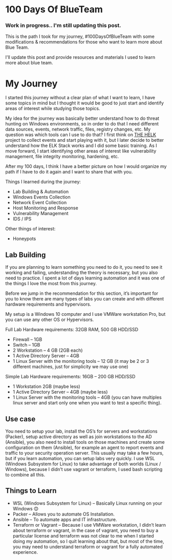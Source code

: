 # 100 Days Of BlueTeam

### Work in progress.. I'm still updating this post. 

This is the path I took for my journey, #100DaysOfBlueTeam with some modifications &amp; recommendations for those who want to learn more about Blue Team. 

I'll update this post and provide resources and materials I used to learn more about blue team.

# My Journey
I started this journey without a clear plan of what I want to learn, I have some topics in mind but I thought it would be good to just start and identify areas of interest while studying those topics.

My idea for the journey was basically better understand how to do threat hunting on Windows environments, so in order to do that I need different data sources, events, network traffic, files, registry changes, etc. My question was which tools can I use to do that? I first think on [THE HELK](https://github.com/Cyb3rWard0g/HELK) project to collect events and start playing with it, but I later decide to better understand how the ELK Stack works and I did some basic training. As I move forward, I start identifying other areas of interest like vulnerability management, file integrity monitoring, hardening, etc. 

After my 100 days, I think I have a better picture on how I would organize my path if I have to do it again and I want to share that with you. 

Things I learned during the journey:
-	Lab Building & Automation 
-	Windows Events Collection 
-	Network Event Collection 
-	Host Monitoring and Response
-	Vulnerability Management 
-	IDS / IPS

Other things of interest: 
-	Honeypots 

## Lab Building 
If you are planning to learn something you need to do it, you need to see it working and failing, understanding the theory is necessary, but you also need to practice. I spent a lot of days learning automation and it was one of the things I love the most from this journey. 

Before we jump in the recommendation for this section, it’s important for you to know there are many types of labs you can create and with different hardware requirements and hypervisors. 

My setup is a Windows 10 computer and I use VMWare workstation Pro, but you can use any other OS or Hypervisors.

Full Lab Hardware requirements: 32GB RAM, 500 GB HDD/SSD
-	Firewall – 1GB
-	Switch – 1GB
-	2 Workstation – 4 GB (2GB each) 
-	1 Active Directory Server – 4GB
-	1 Linux Server with the monitoring tools – 12 GB (it may be 2 or 3 different machines, just for simplicity we may use one)  

Simple Lab Hardware requirements: 16GB – 200 GB HDD/SSD
-	1 Workstation 2GB (maybe less)
-	1 Active Directory Server – 4GB (maybe less)
-	1 Linux Server with the monitoring tools – 4GB (you can have multiples linux server and start only one when you want to test a specific thing). 

## Use case
You need to setup your lab, install the OS’s for servers and workstations (Packer), setup active directory as well as join workstations to the AD (Ansible), you also need to install tools on those machines and create some configuration on them (Ansible), for example an agent to report events and traffic to your security operation server. This usually may take a few hours, but if you learn automation, you can setup labs very quickly.
I use WSL (Windows Subsystem for Linux) to take advantage of both worlds (Linux / Windows), because I didn’t use vagrant or terraform, I used bash scripting to combine all this.  
## Things to Learn
- WSL (Windows Subsystem for Linux) – Basically Linux running on your Windows 😊  
- Packer – Allows you to automate OS Installation. 
- Ansible – To automate apps and IT infrastructure.
- Terraform or Vagrant – Because I use VMWare workstation, I didn’t learn about terraform or vagrant, in the case of vagrant, you need to buy a particular license and terraform was not clear to me when I started doing my automation, so I quit learning about that, but most of the time, you may need to understand terraform or vagrant for a fully automated experience. 
